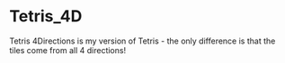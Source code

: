 # Tetris_4D
Tetris 4Directions is my version of Tetris - the only difference is that the tiles come from all 4 directions!
